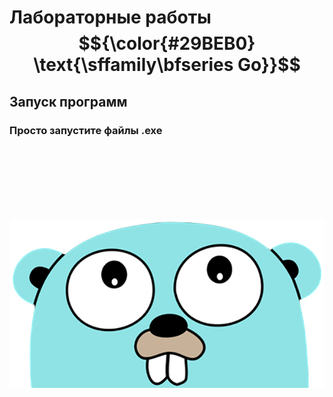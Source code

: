 # Лабораторные работы $${\color{#29BEB0} \text{\sffamily\bfseries Go}}$$

## Запуск программ

### Просто запустите файлы .exe

<br><br>
<br><br>
<br><br>

![go_picture](./go_picture.png)
